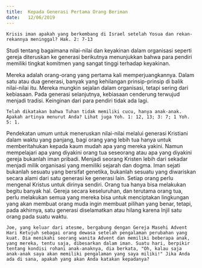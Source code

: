 ```yaml
---
title:  Kepada Generasi Pertama Orang Beriman
date:   12/06/2019
---
```


`Krisis iman apakah yang berkembang di Israel setelah Yosua dan rekan-rekannya meninggal? Hak. 2: 7-13`

Studi tentang bagaimana nilai-nilai dan keyakinan dalam organisasi seperti gereja diteruskan ke generasi berikutnya menunjukkan bahwa para pendiri memiliki tingkat komitmen yang sangat tinggi terhadap keyakinan.

Mereka adalah orang-orang yang pertama kali memperjuangkannya. Dalam satu atau dua generasi, banyak yang kehilangan prinsip-prinsip di balik nilai-nilai itu. Mereka mungkin sejalan dalam organisasi, tetapi sering dari kebiasaan. Pada generasi selanjutnya, kebiasaan cenderung terwujud menjadi tradisi. Keinginan dari para pendiri tidak ada lagi.

`Telah dikatakan bahwa Tuhan tidak memiliki cucu, hanya anak-anak. Apakah artinya menurut Anda? Lihat juga Yoh. 1: 12, 13; 3: 7; 1 Yoh. 5: 1.`

Pendekatan umum untuk meneruskan nilai-nilai melalui generasi Kristiani dalam waktu yang panjang, bagi orang yang lebih tua hanya untuk memberitahukan kepada kaum mudah apa yang mereka yakini. Namun mempelajari apa yang diyakini orang tua seseorang atau apa yang diyakini gereja bukanlah iman pribadi. Menjadi seorang Kristen lebih dari sekadar menjadi milik organisasi yang memiliki sejarah dan dogma. Iman sejati bukanlah sesuatu yang bersifat genetika, bukanlah sesuatu yang diwariskan secara alami dari satu generasi ke generasi lain. Setiap orang perlu mengenal Kristus untuk dirinya sendiri. Orang tua hanya bisa melakukan begitu banyak hal. Gereja secara keseluruhan, dan terutama orang tua, perlu melakukan semua yang mereka bisa untuk menciptakan lingkungan yang akan membuat orang muda ingin membuat pilihan yang benar, tetapi, pada akhirnya, satu generasi diselamatkan atau hilang karena Injil satu orang pada suatu waktu.

`Joe, yang keluar dari atesme, bergabung dengan Gereja Masehi Advent Hari Ketujuh sebagai orang dewasa setelah pengalaman perubahan yang kuat. Dia menikahi seorang wanita Advent dan memiliki beberapa anak, yang mereka, tentu saja, dibesarkan dalam iman. Suatu hari, berpikir tentang kondisi rohani anak-anaknya, dia berkata, "Oh, kalau saja anak-anak saya akan memiliki pengalaman yang saya miliki!" Jika Anda ada di sana, apakah yang akan Anda katakan kepadanya?`